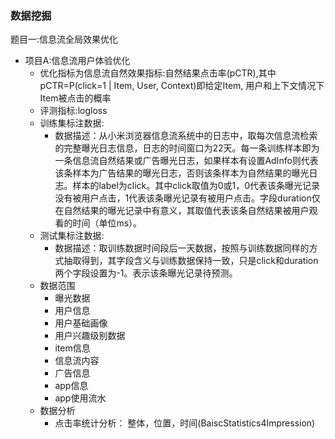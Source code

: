 ### 数据挖掘

题目一:信息流全局效果优化

- 项目A:信息流用户体验优化
  - 优化指标为信息流自然效果指标:自然结果点击率(pCTR),其中pCTR=P(click=1 | Item, User, Context)即给定Item, 用户和上下文情况下Item被点击的概率
  - 评测指标:logloss
  - 训练集标注数据:
    - 数据描述：从小米浏览器信息流系统中的日志中，取每次信息流检索的完整曝光日志信息，日志的时间窗口为22天。每一条训练样本即为一条信息流自然结果或广告曝光日志，如果样本有设置AdInfo则代表该条样本为广告结果的曝光日志，否则该条样本为自然结果的曝光日志。样本的label为click。其中click取值为0或1，0代表该条曝光记录没有被用户点击，1代表该条曝光记录有被用户点击。字段duration仅在自然结果的曝光记录中有意义，其取值代表该条自然结果被用户观看的时间（单位ms）。
  - 测试集标注数据:
    - 数据描述：取训练数据时间段后一天数据，按照与训练数据同样的方式抽取得到，其字段含义与训练数据保持一致，只是click和duration两个字段设置为-1。表示该条曝光记录待预测。
  - 数据范围
    - 曝光数据
    - 用户信息
    - 用户基础画像
    - 用户兴趣级别数据
    - item信息
    - 信息流内容
    - 广告信息
    - app信息
    - app使用流水
  - 数据分析
    - 点击率统计分析： 整体，位置，时间(BaiscStatistics4Impression)
